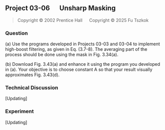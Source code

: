 ## Project 03-06 &emsp; Unsharp Masking

> Copyright © 2002 Prentice Hall &emsp; Copyright © 2025 Fu Tszkok

### Question

(a) Use the programs developed in Projects 03-03 and 03-04 to implement high-boost filtering, as given in Eq. (3.7-8). The averaging part of the process should be done using the mask in Fig. 3.34(a).

(b) Download Fig. 3.43(a) and enhance it using the program you developed in (a). Your objective is to choose constant A so that your result visually approximates Fig. 3.43(d).

### Technical Discussion

[Updating]

### Experiment

[Updating]

